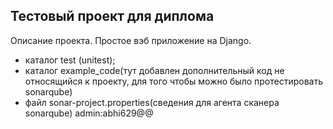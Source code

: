 ## Тестовый проект для диплома
Описание проекта. Простое вэб приложение на Django.
- каталог test (unitest);
- каталог example_code(тут добавлен дополнительный код не относящийся к проекту, для того чтобы можно было протестировать sonarqube)
- файл sonar-project.properties(сведения для агента сканера sonarqube)
admin:abhi629@@
